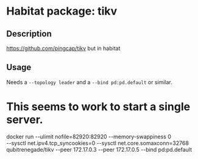 # Habitat package: tikv

## Description

https://github.com/pingcap/tikv but in habitat

## Usage

Needs a `--topology leader` and a `--bind pd:pd.default` or similar.

# This seems to work to start a single server.  

docker run --ulimit nofile=82920:82920 --memory-swappiness 0 \
  --sysctl net.ipv4.tcp_syncookies=0 --sysctl net.core.somaxconn=32768 \
  qubitrenegade/tikv --peer 172.17.0.3 --peer 172.17.0.5 --bind pd:pd.default

